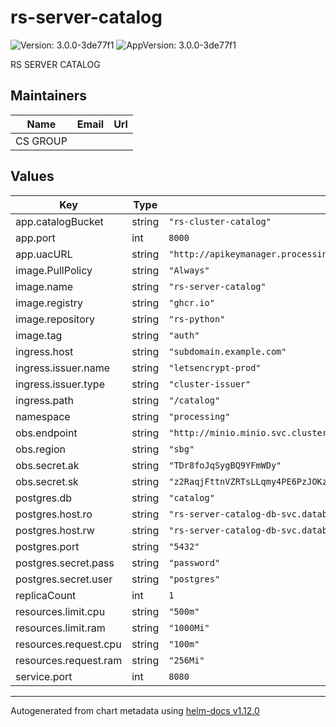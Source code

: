 # rs-server-catalog

![Version: 3.0.0-3de77f1](https://img.shields.io/badge/Version-3.0.0--3de77f1-informational?style=flat-square) ![AppVersion: 3.0.0-3de77f1](https://img.shields.io/badge/AppVersion-3.0.0--3de77f1-informational?style=flat-square)

RS SERVER CATALOG

## Maintainers

| Name | Email | Url |
| ---- | ------ | --- |
| CS GROUP |  |  |

## Values

| Key | Type | Default | Description |
|-----|------|---------|-------------|
| app.catalogBucket | string | `"rs-cluster-catalog"` |  |
| app.port | int | `8000` |  |
| app.uacURL | string | `"http://apikeymanager.processing.svc.cluster.local:8000/check/api_key"` |  |
| image.PullPolicy | string | `"Always"` |  |
| image.name | string | `"rs-server-catalog"` |  |
| image.registry | string | `"ghcr.io"` |  |
| image.repository | string | `"rs-python"` |  |
| image.tag | string | `"auth"` |  |
| ingress.host | string | `"subdomain.example.com"` |  |
| ingress.issuer.name | string | `"letsencrypt-prod"` |  |
| ingress.issuer.type | string | `"cluster-issuer"` |  |
| ingress.path | string | `"/catalog"` |  |
| namespace | string | `"processing"` |  |
| obs.endpoint | string | `"http://minio.minio.svc.cluster.local:9000"` |  |
| obs.region | string | `"sbg"` |  |
| obs.secret.ak | string | `"TDr8foJqSygBQ9YFmWDy"` |  |
| obs.secret.sk | string | `"z2RaqjFttnVZRTsLLqmy4PE6PzJOKzPsE47alDBs"` |  |
| postgres.db | string | `"catalog"` |  |
| postgres.host.ro | string | `"rs-server-catalog-db-svc.database.svc.cluster.local"` |  |
| postgres.host.rw | string | `"rs-server-catalog-db-svc.database.svc.cluster.local"` |  |
| postgres.port | string | `"5432"` |  |
| postgres.secret.pass | string | `"password"` |  |
| postgres.secret.user | string | `"postgres"` |  |
| replicaCount | int | `1` |  |
| resources.limit.cpu | string | `"500m"` |  |
| resources.limit.ram | string | `"1000Mi"` |  |
| resources.request.cpu | string | `"100m"` |  |
| resources.request.ram | string | `"256Mi"` |  |
| service.port | int | `8080` |  |

----------------------------------------------
Autogenerated from chart metadata using [helm-docs v1.12.0](https://github.com/norwoodj/helm-docs/releases/v1.12.0)
